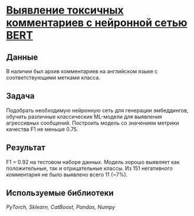 # [Выявление токсичных комментариев с нейронной сетью BERT](comments_project.ipynb)

## Данные 

В наличии был архив комментариев на английском языке с соответствующими метками класса.

## Задача

Подобрать необходимую нейронную сеть для генерации эмбеддингов, обучить различные классические ML-модели для выявления агрессивных сообщений. Построить модель со значением метрики качества F1 не меньше 0.75.

## Результат
F1 = 0.92 на тестовом наборе данных. Модель хорошо выявляет как положительные, так и отрицательные классы. Из 151 негативного комментария не было выявлено всего 11 (~7%).

## Используемые библиотеки
*PyTorch, Sklearn, CatBoost, Pandas, Numpy*
